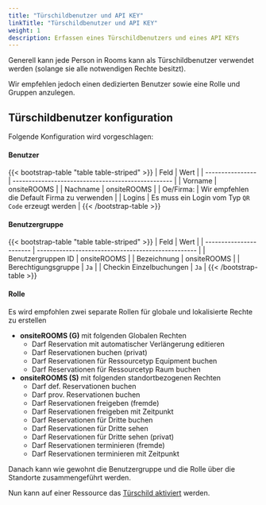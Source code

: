 ```yaml
---
title: "Türschildbenutzer und API KEY"
linkTitle: "Türschildbenutzer und API KEY"
weight: 1
description: Erfassen eines Türschildbenutzers und eines API KEYs
---
```

Generell kann jede Person in Rooms kann als Türschildbenutzer verwendet werden (solange sie alle notwendigen Rechte besitzt).

Wir empfehlen jedoch einen dedizierten Benutzer sowie eine Rolle und Gruppen anzulegen.   

## Türschildbenutzer konfiguration
Folgende Konfiguration wird vorgeschlagen:

#### Benutzer

{{< bootstrap-table "table table-striped" >}}
| Feld             | Wert                                               |
| ---------------- | -------------------------------------------------- |
| Vorname          | onsiteROOMS                                        |
| Nachname         | onsiteROOMS                                        |
| Oe/Firma:        | Wir empfehlen die Default Firma zu verwenden       |
| Logins           | Es muss ein Login vom Typ `QR Code` erzeugt werden |
{{< /bootstrap-table >}}

#### Benutzergruppe

{{< bootstrap-table "table table-striped" >}}
| Feld                    | Wert                                               |
| ----------------------- | -------------------------------------------------- |
| Benutzergruppen ID      | onsiteROOMS                                        |
| Bezeichnung             | onsiteROOMS                                        |
| Berechtigungsgruppe     | `Ja` |
| Checkin Einzelbuchungen | `Ja` |
{{< /bootstrap-table >}}

#### Rolle

Es wird empfohlen zwei separate Rollen für globale und lokalisierte Rechte zu erstellen

- **onsiteROOMS (G)** mit folgenden Globalen Rechten
   - Darf Reservation mit automatischer Verlängerung editieren  
   - Darf Reservationen buchen (privat)  
   - Darf Reservationen für Ressourcetyp Equipment buchen  
   - Darf Reservationen für Ressourcetyp Raum buchen
- **onsiteROOMS (S)** mit folgenden standortbezogenen Rechten
   - Darf def. Reservationen buchen  
   - Darf prov. Reservationen buchen  
   - Darf Reservationen freigeben (fremde)  
   - Darf Reservationen freigeben mit Zeitpunkt  
   - Darf Reservationen für Dritte buchen  
   - Darf Reservationen für Dritte sehen  
   - Darf Reservationen für Dritte sehen (privat)  
   - Darf Reservationen terminieren (fremde)  
   - Darf Reservationen terminieren mit Zeitpunkt   

Danach kann wie gewohnt die Benutzergruppe und die Rolle über die Standorte zusammengeführt werden.

Nun kann auf einer Ressource das [Türschild aktiviert](/betrieb/tuerschilder/konfiguratonressource) werden.